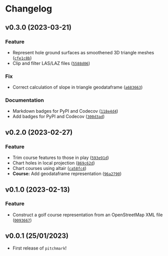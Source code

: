 # Changelog

<!--next-version-placeholder-->

## v0.3.0 (2023-03-21)
### Feature
* Represent hole ground surfaces as smoothened 3D triangle meshes ([`cfe1c8b`](https://github.com/istvankleijn/pitchmark/commit/cfe1c8b80e78335269b4bf081663f01e82254784))
* Clip and filter LAS/LAZ files ([`5588d06`](https://github.com/istvankleijn/pitchmark/commit/5588d06e4b43bd2dff5b2e9aa0056b4267de8e1a))

### Fix
* Correct calculation of slope in triangle geodataframe ([`a683663`](https://github.com/istvankleijn/pitchmark/commit/a683663f095d9dff335724165652f74e1fc9b0be))

### Documentation
* Markdown badges for PyPI and Codecov ([`118e4d4`](https://github.com/istvankleijn/pitchmark/commit/118e4d4b9ae15cffbd3f7b95e64120ebeb62b077))
* Add badges for PyPI and Codecov ([`300d3ad`](https://github.com/istvankleijn/pitchmark/commit/300d3ad643208bf9f795fc1fb5e33bc69db1e96b))

## v0.2.0 (2023-02-27)
### Feature
* Trim course features to those in play ([`593e91d`](https://github.com/istvankleijn/pitchmark/commit/593e91d5d90e592226244c05cce64502a764e2d5))
* Chart holes in local projection ([`869c62d`](https://github.com/istvankleijn/pitchmark/commit/869c62d1690c7d5707d96c7a0d3f53aed9064e70))
* Chart courses using altair ([`ca58fc4`](https://github.com/istvankleijn/pitchmark/commit/ca58fc4e8a695a22bef629250d2a68bd3c053dec))
* **Course:** Add geodataframe representation ([`96a2790`](https://github.com/istvankleijn/pitchmark/commit/96a2790eddabdce55075967a1eb3b199b84f6250))

## v0.1.0 (2023-02-13)
### Feature
* Construct a golf course representation from an OpenStreetMap XML file ([`0093667`](https://github.com/istvankleijn/pitchmark/commit/009366709be89e3144506d12ebb8fcf2c46dbcf4))

## v0.0.1 (25/01/2023)

- First release of `pitchmark`!